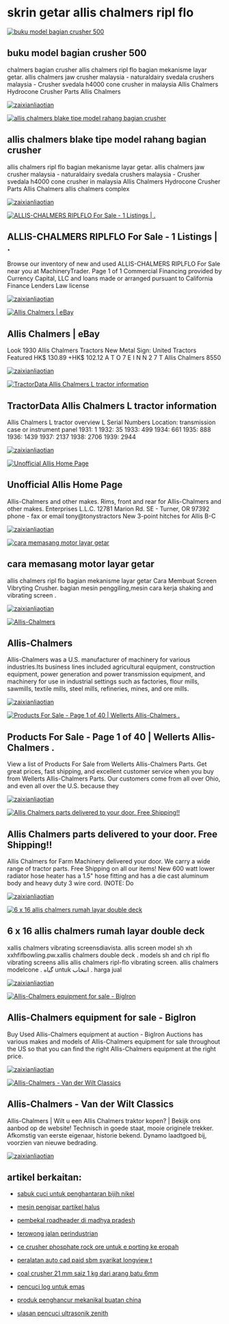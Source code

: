 # skrin getar allis chalmers ripl flo
<a href="https://mnn.zoosnet.net/LR/Chatpre.aspx?id=MNN94995150&p=https://topgrinding.com/" target="_blank">![buku model bagian crusher 500](https://github.com/technlg/images/blob/main/34.jpg)</a>
## buku model bagian crusher 500
chalmers bagian crusher allis chalmers ripl flo bagian mekanisme layar getar. allis chalmers jaw crusher malaysia - naturaldairy svedala crushers malaysia - Crusher svedala h4000 cone crusher in malaysia Allis Chalmers Hydrocone Crusher Parts Allis Chalmers 
<a href="https://mnn.zoosnet.net/LR/Chatpre.aspx?id=MNN94995150&p=https://topgrinding.com/" target="_blank"><img src="https://github.com/technlg/images/raw/main/chat11.jpg" alt="zaixianliaotian"/></a><a href="//whatsapp.shibangsoft.com/WhatsApp.php" ><img src="https://github.com/technlg/images/raw/main/chat11.png" alt=""></a>
<a href="https://mnn.zoosnet.net/LR/Chatpre.aspx?id=MNN94995150&p=https://topgrinding.com/" target="_blank">![allis chalmers blake tipe model rahang bagian crusher](https://github.com/technlg/images/blob/main/16.jpg)</a>
## allis chalmers blake tipe model rahang bagian crusher
allis chalmers ripl flo bagian mekanisme layar getar. allis chalmers jaw crusher malaysia - naturaldairy svedala crushers malaysia - Crusher svedala h4000 cone crusher in malaysia Allis Chalmers Hydrocone Crusher Parts Allis Chalmers allis chalmers complex 
<a href="https://mnn.zoosnet.net/LR/Chatpre.aspx?id=MNN94995150&p=https://topgrinding.com/" target="_blank"><img src="https://github.com/technlg/images/raw/main/chat11.jpg" alt="zaixianliaotian"/></a><a href="//whatsapp.shibangsoft.com/WhatsApp.php" ><img src="https://github.com/technlg/images/raw/main/chat11.png" alt=""></a>
<a href="https://mnn.zoosnet.net/LR/Chatpre.aspx?id=MNN94995150&p=https://topgrinding.com/" target="_blank">![ALLIS-CHALMERS RIPLFLO For Sale - 1 Listings | .](https://github.com/technlg/images/blob/main/50.jpg)</a>
## ALLIS-CHALMERS RIPLFLO For Sale - 1 Listings | .
Browse our inventory of new and used ALLIS-CHALMERS RIPLFLO For Sale near you at MachineryTrader. Page 1 of 1 Commercial Financing provided by Currency Capital, LLC and loans made or arranged pursuant to California Finance Lenders Law license 
<a href="https://mnn.zoosnet.net/LR/Chatpre.aspx?id=MNN94995150&p=https://topgrinding.com/" target="_blank"><img src="https://github.com/technlg/images/raw/main/chat11.jpg" alt="zaixianliaotian"/></a><a href="//whatsapp.shibangsoft.com/WhatsApp.php" ><img src="https://github.com/technlg/images/raw/main/chat11.png" alt=""></a>
<a href="https://mnn.zoosnet.net/LR/Chatpre.aspx?id=MNN94995150&p=https://topgrinding.com/" target="_blank">![Allis Chalmers | eBay](https://github.com/technlg/images/blob/main/62.jpg)</a>
## Allis Chalmers | eBay
Look 1930 Allis Chalmers Tractors New Metal Sign: United Tractors Featured HK$ 130.89   +HK$ 102.12  A T  O 7 E I N N 2 7 T Allis Chalmers 8550 
<a href="https://mnn.zoosnet.net/LR/Chatpre.aspx?id=MNN94995150&p=https://topgrinding.com/" target="_blank"><img src="https://github.com/technlg/images/raw/main/chat11.jpg" alt="zaixianliaotian"/></a><a href="//whatsapp.shibangsoft.com/WhatsApp.php" ><img src="https://github.com/technlg/images/raw/main/chat11.png" alt=""></a>
<a href="https://mnn.zoosnet.net/LR/Chatpre.aspx?id=MNN94995150&p=https://topgrinding.com/" target="_blank">![TractorData Allis Chalmers L tractor information](https://github.com/technlg/images/blob/main/1.jpg)</a>
## TractorData Allis Chalmers L tractor information
Allis Chalmers L tractor overview L Serial Numbers Location: transmission case or instrument panel 1931: 1 1932: 35 1933: 499 1934: 661 1935: 888 1936: 1439 1937: 2137 1938: 2706 1939: 2944
<a href="https://mnn.zoosnet.net/LR/Chatpre.aspx?id=MNN94995150&p=https://topgrinding.com/" target="_blank"><img src="https://github.com/technlg/images/raw/main/chat11.jpg" alt="zaixianliaotian"/></a><a href="//whatsapp.shibangsoft.com/WhatsApp.php" ><img src="https://github.com/technlg/images/raw/main/chat11.png" alt=""></a>
<a href="https://mnn.zoosnet.net/LR/Chatpre.aspx?id=MNN94995150&p=https://topgrinding.com/" target="_blank">![Unofficial Allis Home Page](https://github.com/technlg/images/blob/main/49.jpg)</a>
## Unofficial Allis Home Page
Allis-Chalmers and other makes. Rims, front and rear for Allis-Chalmers and other makes. Enterprises L.L.C. 12781 Marion Rd. SE - Turner, OR 97392 phone - fax or email tony@tonystractors New 3-point hitches for Allis B-C
<a href="https://mnn.zoosnet.net/LR/Chatpre.aspx?id=MNN94995150&p=https://topgrinding.com/" target="_blank"><img src="https://github.com/technlg/images/raw/main/chat11.jpg" alt="zaixianliaotian"/></a><a href="//whatsapp.shibangsoft.com/WhatsApp.php" ><img src="https://github.com/technlg/images/raw/main/chat11.png" alt=""></a>
<a href="https://mnn.zoosnet.net/LR/Chatpre.aspx?id=MNN94995150&p=https://topgrinding.com/" target="_blank">![cara memasang motor layar getar](https://github.com/technlg/images/blob/main/17.jpg)</a>
## cara memasang motor layar getar
allis chalmers ripl flo bagian mekanisme layar getar Cara Membuat Screen Vibryting Crusher. bagian mesin penggiling,mesin cara kerja shaking and vibrating screen .
<a href="https://mnn.zoosnet.net/LR/Chatpre.aspx?id=MNN94995150&p=https://topgrinding.com/" target="_blank"><img src="https://github.com/technlg/images/raw/main/chat11.jpg" alt="zaixianliaotian"/></a><a href="//whatsapp.shibangsoft.com/WhatsApp.php" ><img src="https://github.com/technlg/images/raw/main/chat11.png" alt=""></a>
<a href="https://mnn.zoosnet.net/LR/Chatpre.aspx?id=MNN94995150&p=https://topgrinding.com/" target="_blank">![Allis-Chalmers](https://github.com/technlg/images/blob/main/34.jpg)</a>
## Allis-Chalmers
Allis-Chalmers was a U.S. manufacturer of machinery for various industries.Its business lines included agricultural equipment, construction equipment, power generation and power transmission equipment, and machinery for use in industrial settings such as factories, flour mills, sawmills, textile mills, steel mills, refineries, mines, and ore mills.
<a href="https://mnn.zoosnet.net/LR/Chatpre.aspx?id=MNN94995150&p=https://topgrinding.com/" target="_blank"><img src="https://github.com/technlg/images/raw/main/chat11.jpg" alt="zaixianliaotian"/></a><a href="//whatsapp.shibangsoft.com/WhatsApp.php" ><img src="https://github.com/technlg/images/raw/main/chat11.png" alt=""></a>
<a href="https://mnn.zoosnet.net/LR/Chatpre.aspx?id=MNN94995150&p=https://topgrinding.com/" target="_blank">![Products For Sale - Page 1 of 40 | Wellerts Allis-Chalmers .](https://github.com/technlg/images/blob/main/4.jpg)</a>
## Products For Sale - Page 1 of 40 | Wellerts Allis-Chalmers .
View a list of Products For Sale from Wellerts Allis-Chalmers Parts. Get great prices, fast shipping, and excellent customer service when you buy from Wellerts Allis-Chalmers Parts. Our customers come from all over Ohio, and even all over the U.S. because they 
<a href="https://mnn.zoosnet.net/LR/Chatpre.aspx?id=MNN94995150&p=https://topgrinding.com/" target="_blank"><img src="https://github.com/technlg/images/raw/main/chat11.jpg" alt="zaixianliaotian"/></a><a href="//whatsapp.shibangsoft.com/WhatsApp.php" ><img src="https://github.com/technlg/images/raw/main/chat11.png" alt=""></a>
<a href="https://mnn.zoosnet.net/LR/Chatpre.aspx?id=MNN94995150&p=https://topgrinding.com/" target="_blank">![Allis Chalmers parts delivered to your door. Free Shipping!!](https://github.com/technlg/images/blob/main/41.jpg)</a>
## Allis Chalmers parts delivered to your door. Free Shipping!!
Allis Chalmers for Farm Machinery delivered your door. We carry a wide range of tractor parts. Free Shipping on all our items! New 600 watt lower radiator hose heater has a 1.5" hose fitting and has a die cast aluminum body and heavy duty 3 wire cord. (NOTE: Do 
<a href="https://mnn.zoosnet.net/LR/Chatpre.aspx?id=MNN94995150&p=https://topgrinding.com/" target="_blank"><img src="https://github.com/technlg/images/raw/main/chat11.jpg" alt="zaixianliaotian"/></a><a href="//whatsapp.shibangsoft.com/WhatsApp.php" ><img src="https://github.com/technlg/images/raw/main/chat11.png" alt=""></a>
<a href="https://mnn.zoosnet.net/LR/Chatpre.aspx?id=MNN94995150&p=https://topgrinding.com/" target="_blank">![6 x 16 allis chalmers rumah layar double deck](https://github.com/technlg/images/blob/main/31.jpg)</a>
## 6 x 16 allis chalmers rumah layar double deck
xallis chalmers vibrating screensdiavista. allis screen model sh xh xxhfifbowling.pw.xallis chalmers double deck . models sh and ch ripl flo vibrating screens allis allis chalmers ripl-flo vibrating screen. allis chalmers modelcone . گیاه untuk انتخاب . harga jual
<a href="https://mnn.zoosnet.net/LR/Chatpre.aspx?id=MNN94995150&p=https://topgrinding.com/" target="_blank"><img src="https://github.com/technlg/images/raw/main/chat11.jpg" alt="zaixianliaotian"/></a><a href="//whatsapp.shibangsoft.com/WhatsApp.php" ><img src="https://github.com/technlg/images/raw/main/chat11.png" alt=""></a>
<a href="https://mnn.zoosnet.net/LR/Chatpre.aspx?id=MNN94995150&p=https://topgrinding.com/" target="_blank">![Allis-Chalmers equipment for sale - BigIron](https://github.com/technlg/images/blob/main/53.jpg)</a>
## Allis-Chalmers equipment for sale - BigIron
Buy Used Allis-Chalmers equipment at auction - BigIron Auctions has various makes and models of Allis-Chalmers equipment for sale throughout the US so that you can find the right Allis-Chalmers equipment at the right price.
<a href="https://mnn.zoosnet.net/LR/Chatpre.aspx?id=MNN94995150&p=https://topgrinding.com/" target="_blank"><img src="https://github.com/technlg/images/raw/main/chat11.jpg" alt="zaixianliaotian"/></a><a href="//whatsapp.shibangsoft.com/WhatsApp.php" ><img src="https://github.com/technlg/images/raw/main/chat11.png" alt=""></a>
<a href="https://mnn.zoosnet.net/LR/Chatpre.aspx?id=MNN94995150&p=https://topgrinding.com/" target="_blank">![Allis-Chalmers - Van der Wilt Classics](https://github.com/technlg/images/blob/main/27.jpg)</a>
## Allis-Chalmers - Van der Wilt Classics
Allis-Chalmers | Wilt u een Allis Chalmers traktor kopen? | Bekijk ons aanbod op de website! Technisch in goede staat, mooie originele trekker. Afkomstig van eerste eigenaar, historie bekend. Dynamo laadtgoed bij, voorzien van nieuwe bedrading.
<a href="https://mnn.zoosnet.net/LR/Chatpre.aspx?id=MNN94995150&p=https://topgrinding.com/" target="_blank"><img src="https://github.com/technlg/images/raw/main/chat11.jpg" alt="zaixianliaotian"/></a><a href="//whatsapp.shibangsoft.com/WhatsApp.php" ><img src="https://github.com/technlg/images/raw/main/chat11.png" alt=""></a>
## artikel berkaitan:
* [sabuk cuci untuk penghantaran bijih nikel](sabuk%20cuci%20untuk%20penghantaran%20bijih%20nikel.md)
* [mesin pengisar partikel halus](mesin%20pengisar%20partikel%20halus.md)
* [pembekal roadheader di madhya pradesh](pembekal%20roadheader%20di%20madhya%20pradesh.md)
* [terowong jalan perindustrian](terowong%20jalan%20perindustrian.md)
* [ce crusher phosphate rock ore untuk e porting ke eropah](ce%20crusher%20phosphate%20rock%20ore%20untuk%20e%20porting%20ke%20eropah.md)
* [peralatan auto cad paid sbm syarikat longview t](peralatan%20auto%20cad%20paid%20sbm%20syarikat%20longview%20t.md)
* [coal crusher 21 mm saiz 1 kg dari arang batu 6mm](coal%20crusher%2021%20mm%20saiz%201%20kg%20dari%20arang%20batu%206mm.md)
* [pencuci log untuk emas](pencuci%20log%20untuk%20emas.md)
* [produk penghancur mekanikal buatan china](produk%20penghancur%20mekanikal%20buatan%20china.md)
* [ulasan pencuci ultrasonik zenith](ulasan%20pencuci%20ultrasonik%20zenith.md)
